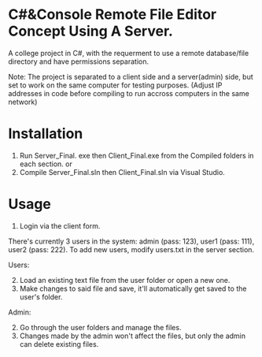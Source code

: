 # C#&Console Remote File Editor Concept Using A Server.

A college project in C#, with the requerment to use a remote database/file directory and have permissions separation.

Note: The project is separated to a client side and a server(admin) side, but set to work on the same computer for testing purposes. 
(Adjust IP addresses in code before compiling to run accross computers in the same network)

# Installation

1. Run Server_Final. exe then Client_Final.exe from the Compiled folders in each section. 
or 
2. Compile Server_Final.sln then Client_Final.sln via Visual Studio.


# Usage
 
1. Login via the client form.

There's currently 3 users in the system: admin (pass: 123), user1 (pass: 111), user2 (pass: 222). To add new users, modify users.txt in the server section.

Users:

2. Load an existing text file from the user folder or open a new one.
3. Make changes to said file and save, it'll automatically get saved to the user's folder.

Admin:

2. Go through the user folders and manage the files.
3. Changes made by the admin won't affect the files, but only the admin can delete existing files.